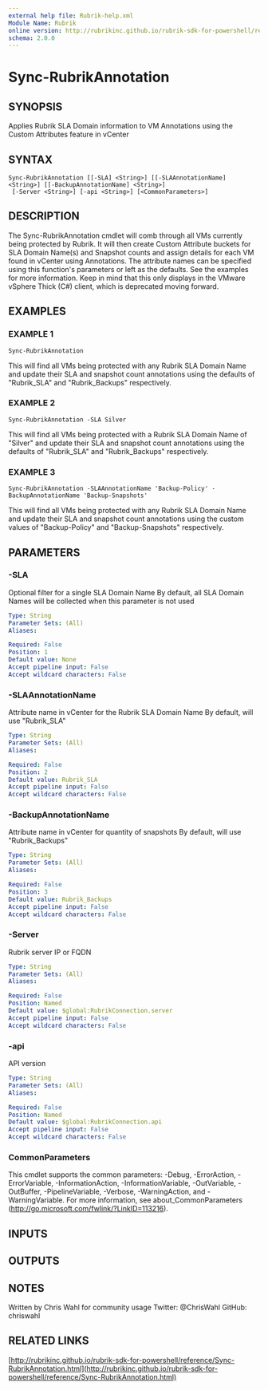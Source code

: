 ```yaml
---
external help file: Rubrik-help.xml
Module Name: Rubrik
online version: http://rubrikinc.github.io/rubrik-sdk-for-powershell/reference/Sync-RubrikAnnotation.html
schema: 2.0.0
---
```


# Sync-RubrikAnnotation

## SYNOPSIS
Applies Rubrik SLA Domain information to VM Annotations using the Custom Attributes feature in vCenter

## SYNTAX

```
Sync-RubrikAnnotation [[-SLA] <String>] [[-SLAAnnotationName] <String>] [[-BackupAnnotationName] <String>]
 [-Server <String>] [-api <String>] [<CommonParameters>]
```

## DESCRIPTION
The Sync-RubrikAnnotation cmdlet will comb through all VMs currently being protected by Rubrik.
It will then create Custom Attribute buckets for SLA Domain Name(s) and Snapshot counts and assign details for each VM found in vCenter using Annotations.
The attribute names can be specified using this function's parameters or left as the defaults.
See the examples for more information.
Keep in mind that this only displays in the VMware vSphere Thick (C#) client, which is deprecated moving forward.

## EXAMPLES

### EXAMPLE 1
```
Sync-RubrikAnnotation
```

This will find all VMs being protected with any Rubrik SLA Domain Name and update their SLA and snapshot count annotations
using the defaults of "Rubrik_SLA" and "Rubrik_Backups" respectively.

### EXAMPLE 2
```
Sync-RubrikAnnotation -SLA Silver
```

This will find all VMs being protected with a Rubrik SLA Domain Name of "Silver" and update their SLA and snapshot count annotations
using the defaults of "Rubrik_SLA" and "Rubrik_Backups" respectively.

### EXAMPLE 3
```
Sync-RubrikAnnotation -SLAAnnotationName 'Backup-Policy' -BackupAnnotationName 'Backup-Snapshots'
```

This will find all VMs being protected with any Rubrik SLA Domain Name and update their SLA and snapshot count annotations
using the custom values of "Backup-Policy" and "Backup-Snapshots" respectively.

## PARAMETERS

### -SLA
Optional filter for a single SLA Domain Name
By default, all SLA Domain Names will be collected when this parameter is not used

```yaml
Type: String
Parameter Sets: (All)
Aliases:

Required: False
Position: 1
Default value: None
Accept pipeline input: False
Accept wildcard characters: False
```

### -SLAAnnotationName
Attribute name in vCenter for the Rubrik SLA Domain Name
By default, will use "Rubrik_SLA"

```yaml
Type: String
Parameter Sets: (All)
Aliases:

Required: False
Position: 2
Default value: Rubrik_SLA
Accept pipeline input: False
Accept wildcard characters: False
```

### -BackupAnnotationName
Attribute name in vCenter for quantity of snapshots
By default, will use "Rubrik_Backups"

```yaml
Type: String
Parameter Sets: (All)
Aliases:

Required: False
Position: 3
Default value: Rubrik_Backups
Accept pipeline input: False
Accept wildcard characters: False
```

### -Server
Rubrik server IP or FQDN

```yaml
Type: String
Parameter Sets: (All)
Aliases:

Required: False
Position: Named
Default value: $global:RubrikConnection.server
Accept pipeline input: False
Accept wildcard characters: False
```

### -api
API version

```yaml
Type: String
Parameter Sets: (All)
Aliases:

Required: False
Position: Named
Default value: $global:RubrikConnection.api
Accept pipeline input: False
Accept wildcard characters: False
```

### CommonParameters
This cmdlet supports the common parameters: -Debug, -ErrorAction, -ErrorVariable, -InformationAction, -InformationVariable, -OutVariable, -OutBuffer, -PipelineVariable, -Verbose, -WarningAction, and -WarningVariable.
For more information, see about_CommonParameters (http://go.microsoft.com/fwlink/?LinkID=113216).

## INPUTS

## OUTPUTS

## NOTES
Written by Chris Wahl for community usage
Twitter: @ChrisWahl
GitHub: chriswahl

## RELATED LINKS

[http://rubrikinc.github.io/rubrik-sdk-for-powershell/reference/Sync-RubrikAnnotation.html](http://rubrikinc.github.io/rubrik-sdk-for-powershell/reference/Sync-RubrikAnnotation.html)

